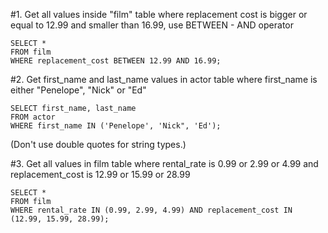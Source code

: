 
#1.
Get all values inside "film" table where replacement cost is bigger or equal to 12.99 and smaller than 16.99, use BETWEEN - AND operator
```
SELECT *
FROM film
WHERE replacement_cost BETWEEN 12.99 AND 16.99;
```
#2.
Get first\_name and last\_name values in actor table where first_name is either "Penelope", "Nick" or "Ed"
```
SELECT first_name, last_name
FROM actor
WHERE first_name IN ('Penelope', 'Nick", 'Ed');
```
(Don't use double quotes for string types.)

#3.
Get all values in film table where rental\_rate is 0.99 or 2.99 or 4.99 and replacement\_cost is 12.99 or 15.99 or 28.99
```
SELECT *
FROM film
WHERE rental_rate IN (0.99, 2.99, 4.99) AND replacement_cost IN (12.99, 15.99, 28.99);
```	
